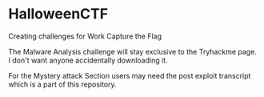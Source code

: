 # HalloweenCTF
Creating challenges for Work Capture the Flag 

                                                                                                                                        

The Malware Analysis challenge will stay exclusive to the Tryhackme page. I don't want anyone accidentally downloading it. 

For the Mystery attack Section users may need the post exploit transcript which is a part of this repository. 
